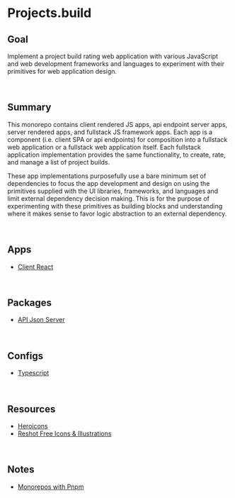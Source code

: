 # **Projects.build**

## **Goal**
Implement a project build rating web application with various JavaScript and web development frameworks and languages to experiment with their primitives for web application design. 


&nbsp;
## **Summary**
This monorepo contains client rendered JS apps, api endpoint server apps, server rendered apps, and fullstack JS framework apps. Each app is a component (i.e. client SPA or api endpoints) for composition into a fullstack web application or a fullstack web application itself. Each fullstack application implementation provides the same functionality, to create, rate, and manage a list of project builds. 

These app implementations purposefully use a bare minimum set of dependencies to focus the app development and design on using the primitives supplied with the UI libraries, frameworks, and languages and limit external dependency decision making. This is for the purpose of experimenting with these primitives as building blocks and understanding where it makes sense to favor logic abstraction to an external dependency. 


&nbsp;
## **Apps**
- [Client React](./apps/client-react)
<!-- - [Client Solid](./apps/client-solid) -->
<!-- - [Client Svelte](./apps/client-svelte) -->
<!-- - [Client Qwik](./apps/client-qwik) -->

<!-- - [API Node + Fastify](./apps/api-node-fastify) -->

<!-- - [Server Go + HTMX](./apps/server-go-htmx) -->

<!-- - [Fullstack Astro](./apps/fullstack-astro) -->
<!-- - [Fullstack Next](./apps/fullstack-next) -->
<!-- - [Fullstack Remix](./apps/fullstack-remix) -->
<!-- - [Fullstack SolidStart](./apps/fullstack-solidstart) -->
<!-- - [Fullstack SvelteKit](./apps/fullstack-sveltekit) -->
<!-- - [Fullstack Leptos](./apps/fullstack-leptos) -->

&nbsp;
## **Packages**
- [API Json Server](./packages/api-json-server)
<!-- - [DB Schema](./packages/db-schema) -->
<!-- - [TS Types](./packages/types) -->

&nbsp;
## **Configs**
<!-- - [Biome](./configs/biome) -->  <!-- biome.json must be in root folder, does not work as workspace config: https://github.com/biomejs/biome-vscode/issues/25 --> 
<!-- - [ESlint](./configs/eslint) -->
- [Typescript](./configs/typescript)


&nbsp;
## **Resources**
- [Heroicons](https://heroicons.com/)
- [Reshot Free Icons & Illustrations](https://www.reshot.com/)

&nbsp;
## **Notes**
- [Monorepos with Pnpm](https://levelup.video/tutorials/monorepos-with-pnpm)